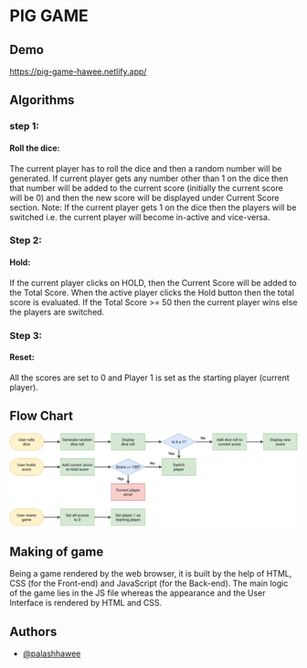 
# PIG GAME





## Demo

https://pig-game-hawee.netlify.app/


## Algorithms
### step 1:
 #### Roll the dice:
  The current player has to roll the dice and then a random number will be generated. If current player gets any number other than 1 on the dice then that number will be added to the current score (initially the current score will be 0) and then the new score will be displayed under Current Score section.  Note: If the current player gets 1 on the dice then the players will be switched i.e. the current player will become in-active and vice-versa.
### Step 2:
#### Hold: 
If the current player clicks on HOLD, then the Current Score will be added to the Total Score. When the active player clicks the Hold button then the total score is evaluated. If the Total Score >= 50 then the current player wins else the players are switched.
### Step 3:
#### Reset: 
All the scores are set to 0 and Player 1 is set as the starting player (current player).



## Flow Chart

![Flow Chart](https://github.com/PalashHawee/pig-game/blob/main/pig-game-flowchart.png)

## Making of game
Being a game rendered by the web browser, it is built by the help of HTML, CSS (for the Front-end) and JavaScript (for the Back-end). The main logic of the game lies in the JS file whereas the appearance and the User Interface is rendered by HTML and CSS.
## Authors

- [@palashhawee](https://github.com/PalashHawee)

